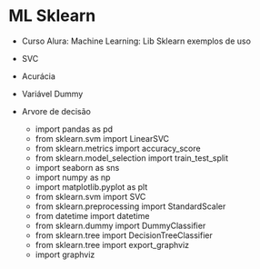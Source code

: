 # ML Sklearn

* Curso Alura: Machine Learning: Lib Sklearn exemplos de uso

- SVC
- Acurácia
- Variável Dummy
- Arvore de decisão

    - import pandas as pd
    - from sklearn.svm import LinearSVC
    - from sklearn.metrics import accuracy_score
    - from sklearn.model_selection import train_test_split
    - import seaborn as sns
    - import numpy as np
    - import matplotlib.pyplot as plt
    - from sklearn.svm import SVC
    - from sklearn.preprocessing import StandardScaler
    - from datetime import datetime
    - from sklearn.dummy import DummyClassifier
    - from sklearn.tree import DecisionTreeClassifier
    - from sklearn.tree import export_graphviz
    - import graphviz